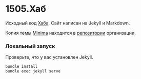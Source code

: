 # 1505.Хаб

Исходный код [Хаба](https://gym1505.github.io/hub/). Сайт написан на Jekyll и Markdown.

Копия темы [Minima](https://github.com/jekyll/minima) находится в [репозитории](https://github.com/gym1505/minima) организации.

### Локальный запуск

Проверьте, что у вас установлен Jekyll.

```bash
bundle install
bundle exec jekyll serve
```